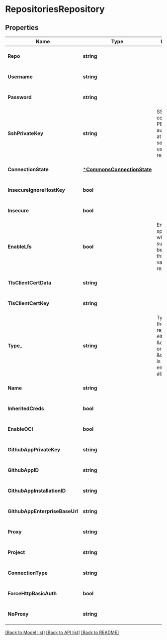# RepositoriesRepository

## Properties
Name | Type | Description | Notes
------------ | ------------- | ------------- | -------------
**Repo** | **string** |  | [optional] [default to null]
**Username** | **string** |  | [optional] [default to null]
**Password** | **string** |  | [optional] [default to null]
**SshPrivateKey** | **string** | SSHPrivateKey contains the PEM data for authenticating at the repo server. Only used with Git repos. | [optional] [default to null]
**ConnectionState** | [***CommonsConnectionState**](commonsConnectionState.md) |  | [optional] [default to null]
**InsecureIgnoreHostKey** | **bool** |  | [optional] [default to null]
**Insecure** | **bool** |  | [optional] [default to null]
**EnableLfs** | **bool** | EnableLFS specifies whether git-lfs support should be enabled for this repo. Only valid for Git repositories. | [optional] [default to null]
**TlsClientCertData** | **string** |  | [optional] [default to null]
**TlsClientCertKey** | **string** |  | [optional] [default to null]
**Type_** | **string** | Type specifies the type of the repo. Can be either \&quot;git\&quot; or \&quot;helm. \&quot;git\&quot; is assumed if empty or absent. | [optional] [default to null]
**Name** | **string** |  | [optional] [default to null]
**InheritedCreds** | **bool** |  | [optional] [default to null]
**EnableOCI** | **bool** |  | [optional] [default to null]
**GithubAppPrivateKey** | **string** |  | [optional] [default to null]
**GithubAppID** | **string** |  | [optional] [default to null]
**GithubAppInstallationID** | **string** |  | [optional] [default to null]
**GithubAppEnterpriseBaseUrl** | **string** |  | [optional] [default to null]
**Proxy** | **string** |  | [optional] [default to null]
**Project** | **string** |  | [optional] [default to null]
**ConnectionType** | **string** |  | [optional] [default to null]
**ForceHttpBasicAuth** | **bool** |  | [optional] [default to null]
**NoProxy** | **string** |  | [optional] [default to null]

[[Back to Model list]](../README.md#documentation-for-models) [[Back to API list]](../README.md#documentation-for-api-endpoints) [[Back to README]](../README.md)

